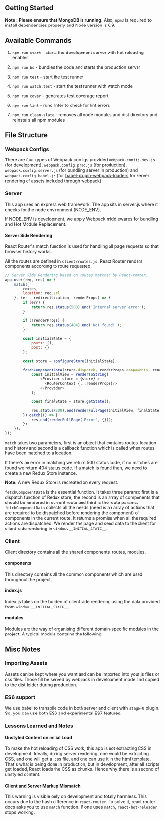 ## Getting Started

**Note : Please ensure that MongoDB is running.** Also, `npm3` is required to install dependencies properly and Node version is 6.9.

## Available Commands

1. `npm run start` - starts the development server with hot reloading enabled

2. `npm run bs` - bundles the code and starts the production server

3. `npm run test` - start the test runner

4. `npm run watch:test` - start the test runner with watch mode

5. `npm run cover` - generates test coverage report

6. `npm run lint` - runs linter to check for lint errors

7. `npm run clean-slate` - removes all node modules and dist directory and reinstalls all npm modules

## File Structure

### Webpack Configs

There are four types of Webpack configs provided `webpack.config.dev.js` (for development), `webpack.config.prod.js` (for production), `webpack.config.server.js` (for bundling server in production) and `webpack.config.babel.js` (for [babel-plugin-webpack-loaders](https://github.com/istarkov/babel-plugin-webpack-loaders) for server rendering of assets included through webpack).


### Server

This app uses an express web framework. The app sits in server.js where it checks for the node environment (NODE_ENV).

If NODE_ENV is development, we apply Webpack middlewares for bundling and Hot Module Replacement.

#### Server Side Rendering

React Router's match function is used for handling all page requests so that browser history works.

All the routes are defined in `client/routes.js`. React Router renders components according to route requested.

```js
// Server Side Rendering based on routes matched by React-router.
app.use((req, res) => {
    match({
        routes,
        location: req.url
    }, (err, redirectLocation, renderProps) => {
        if (err) {
            return res.status(500).end('Internal server error');
        }

        if (!renderProps) {
            return res.status(404).end('Not found!');
        }

        const initialState = {
            posts: [],
            post: {}
        };

        const store = configureStore(initialState);

        fetchComponentData(store.dispatch, renderProps.components, renderProps.params).then(() => {
            const initialView = renderToString(
                <Provider store = {store} >
                  <RouterContext {...renderProps}/>
                </Provider>
            );

            const finalState = store.getState();

            res.status(200).end(renderFullPage(initialView, finalState));
        }).catch(() => {
            res.end(renderFullPage('Error', {}));
        });
    });
});
```

`match` takes two parameters, first is an object that contains routes, location and history and second is a callback function which is called when routes have been matched to a location.

If there's an error in matching we return 500 status code, if no matches are found we return 404 status code. If a match is found then, we need to create a new Redux Store instance.

**Note:** A new Redux Store is recreated on every request.

`fetchComponentData` is the essential function. It takes three params: first is a dispatch function of Redux store, the second is an array of components that should be rendered in current route and third is the route params. `fetchComponentData` collects all the needs (need is an array of actions that are required to be dispatched before rendering the component) of components in the current route. It returns a promise when all the required actions are dispatched. We render the page and send data to the client for client-side rendering in `window.__INITIAL_STATE__`.

### Client

Client directory contains all the shared components, routes, modules.

#### components
This directory contains all the common components which are used throughout the project.

#### index.js
Index.js takes on the burden of client side rendering using the data provided from `window.__INITIAL_STATE__`.

#### modules
Modules are the way of organising different domain-specific modules in the project. A typical module contains the following

## Misc Notes

### Importing Assets
Assets can be kept where you want and can be imported into your js files or css files. Those fill be served by webpack in development mode and copied to the dist folder during production.

### ES6 support
We use babel to transpile code in both server and client with `stage-0` plugin. So, you can use both ES6 and experimental ES7 features.

### Lessons Learned and Notes

#### Unstyled Content on initial Load
To make the hot reloading of CSS work, this app is not extracting CSS in development. Ideally, during server rendering, one would be extracting CSS, and one will get a .css file, and one can use it in the html template. That's what is being done in production, but in development, after all scripts get loaded, React loads the CSS as chunks. Hence why there is a second of unstyled content.

#### Client and Server Markup Mismatch
This warning is visible only on development and totally harmless. This occurs due to the hash difference in `react-router`. To solve it, react router docs asks you to use `match` function. If one uses `match`, `react-hot-reloader` stops working.
